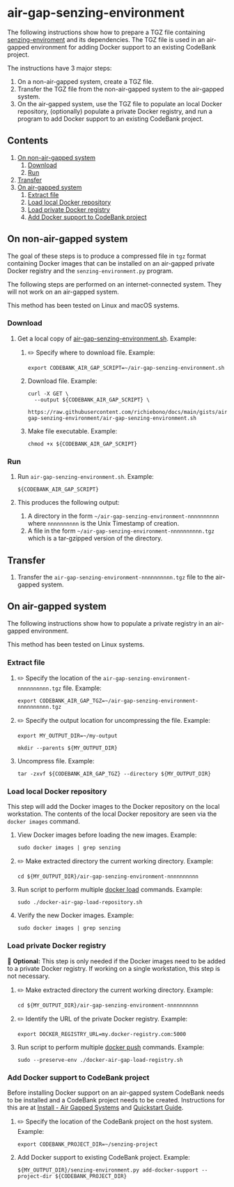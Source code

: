 # air-gap-senzing-environment

The following instructions show how to prepare a TGZ file containing
[senzing-enviroment](https://github.com/richiebono/senzing-environment)
and its dependencies.
The TGZ file is used in an air-gapped environment
for adding Docker support to an existing CodeBank project.

The instructions have 3 major steps:

1. On a non-air-gapped system, create a TGZ file.
1. Transfer the TGZ file from the non-air-gapped system to the air-gapped system.
1. On the air-gapped system, use the TGZ file to populate an local Docker repository,
   (optionally) populate a private Docker registry,
   and run a program to add Docker support to an existing CodeBank project.

## Contents

1. [On non-air-gapped system](#on-non-air-gapped-system)
    1. [Download](#download)
    1. [Run](#run)
1. [Transfer](#transfer)
1. [On air-gapped system](#on-air-gapped-system)
    1. [Extract file](#extract-file)
    1. [Load local Docker repository](#load-local-docker-repository)
    1. [Load private Docker registry](#load-private-docker-registry)
    1. [Add Docker support to CodeBank project](#add-docker-support-to-senzing-project)

## On non-air-gapped system

The goal of these steps is to produce a compressed file in `tgz` format
containing Docker images that can be installed on an air-gapped private Docker registry
and the `senzing-environment.py` program.

The following steps are performed on an internet-connected system.
They will not work on an air-gapped system.

This method has been tested on Linux and macOS systems.

### Download

1. Get a local copy of
   [air-gap-senzing-environment.sh](air-gap-senzing-environment.sh).
   Example:

    1. :pencil2: Specify where to download file.
       Example:

        ```console
        export CODEBANK_AIR_GAP_SCRIPT=~/air-gap-senzing-environment.sh
        ```

    1. Download file.
       Example:

        ```console
        curl -X GET \
          --output ${CODEBANK_AIR_GAP_SCRIPT} \
          https://raw.githubusercontent.com/richiebono/docs/main/gists/air-gap-senzing-environment/air-gap-senzing-environment.sh
        ```

    1. Make file executable.
       Example:

        ```console
        chmod +x ${CODEBANK_AIR_GAP_SCRIPT}
        ```

### Run

1. Run `air-gap-senzing-environment.sh`.
   Example:

    ```console
    ${CODEBANK_AIR_GAP_SCRIPT}
    ```

1. This produces the following output:
    1. A directory in the form `~/air-gap-senzing-environment-nnnnnnnnnn` where `nnnnnnnnnn` is the Unix Timestamp of creation.
    1. A file in the form `~/air-gap-senzing-environment-nnnnnnnnnn.tgz` which is a tar-gzipped version of the directory.

## Transfer

1. Transfer the `air-gap-senzing-environment-nnnnnnnnnn.tgz` file to the air-gapped system.

## On air-gapped system

The following instructions show how to populate a private registry in an air-gapped environment.

This method has been tested on Linux systems.

### Extract file

1. :pencil2: Specify the location of the `air-gap-senzing-environment-nnnnnnnnnn.tgz` file.
   Example:

    ```console
    export CODEBANK_AIR_GAP_TGZ=~/air-gap-senzing-environment-nnnnnnnnnn.tgz
    ```

1. :pencil2: Specify the output location for uncompressing the file.
   Example:

    ```console
    export MY_OUTPUT_DIR=~/my-output

    mkdir --parents ${MY_OUTPUT_DIR}
    ```

1. Uncompress file.
   Example:

    ```console
    tar -zxvf ${CODEBANK_AIR_GAP_TGZ} --directory ${MY_OUTPUT_DIR}
    ```

### Load local Docker repository

This step will add the Docker images to the Docker repository on the local workstation.
The contents of the local Docker repository are seen via the `docker images` command.

1. View Docker images before loading the new images.
   Example:

    ```console
    sudo docker images | grep senzing
    ```

1. :pencil2: Make extracted directory the current working directory.
   Example:

    ```console
    cd ${MY_OUTPUT_DIR}/air-gap-senzing-environment-nnnnnnnnnn
    ```

1. Run script to perform multiple
   [docker load](https://docs.docker.com/engine/reference/commandline/load/)
   commands.
   Example:

    ```console
    sudo ./docker-air-gap-load-repository.sh
    ```

1. Verify the new Docker images.
   Example:

    ```console
    sudo docker images | grep senzing
    ```

### Load private Docker registry

:thinking: **Optional:** This step is only needed if the Docker images
need to be added to a private Docker registry.
If working on a single workstation, this step is not necessary.

1. :pencil2: Make extracted directory the current working directory.
   Example:

    ```console
    cd ${MY_OUTPUT_DIR}/air-gap-senzing-environment-nnnnnnnnnn
    ```

1. :pencil2: Identify the URL of the private Docker registry.
   Example:

    ```console
    export DOCKER_REGISTRY_URL=my.docker-registry.com:5000
    ```

1. Run script to perform multiple
   [docker push](https://docs.docker.com/engine/reference/commandline/push/)
   commands.
   Example:

    ```console
    sudo --preserve-env ./docker-air-gap-load-registry.sh
    ```

### Add Docker support to CodeBank project

Before installing Docker support on an air-gapped system
CodeBank needs to be installed and a CodeBank project needs to be created.
Instructions for this are at
[Install - Air Gapped Systems](https://senzing.zendesk.com/hc/en-us/articles/360039787373-Install-Air-Gapped-Systems)
and
[Quickstart Guide](https://senzing.zendesk.com/hc/en-us/articles/115002408867-Quickstart-Guide).

1. :pencil2: Specify the location of the CodeBank project on the host system.
   Example:

    ```console
    export CODEBANK_PROJECT_DIR=~/senzing-project
    ```

1. Add Docker support to existing CodeBank project.
   Example:

    ```console
    ${MY_OUTPUT_DIR}/senzing-environment.py add-docker-support --project-dir ${CODEBANK_PROJECT_DIR}
    ```
